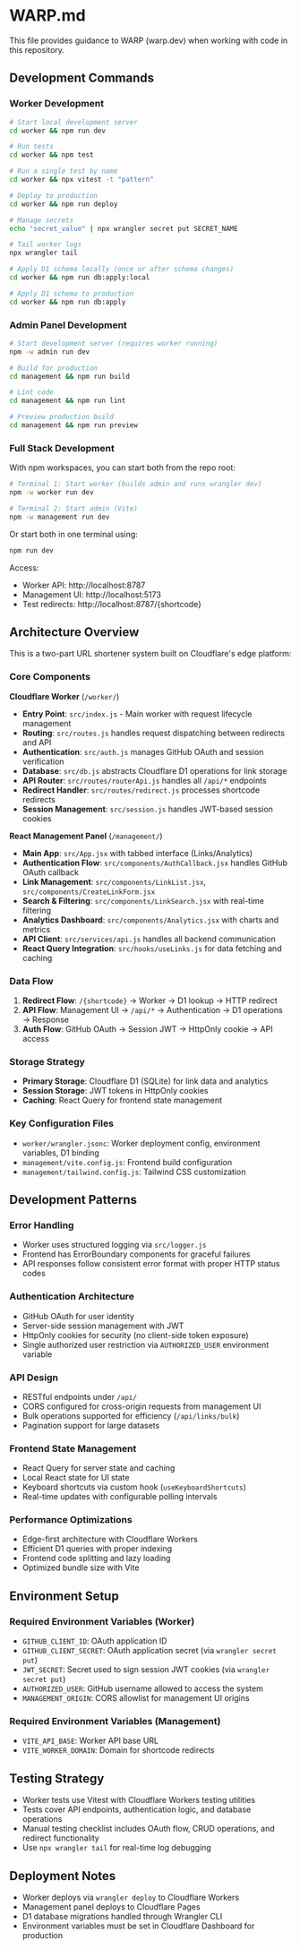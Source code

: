 # WARP.md

This file provides guidance to WARP (warp.dev) when working with code in this repository.

## Development Commands

### Worker Development
```bash
# Start local development server
cd worker && npm run dev

# Run tests
cd worker && npm test

# Run a single test by name
cd worker && npx vitest -t "pattern"

# Deploy to production
cd worker && npm run deploy

# Manage secrets
echo "secret_value" | npx wrangler secret put SECRET_NAME

# Tail worker logs
npx wrangler tail

# Apply D1 schema locally (once or after schema changes)
cd worker && npm run db:apply:local

# Apply D1 schema to production
cd worker && npm run db:apply
```

### Admin Panel Development
```bash
# Start development server (requires worker running)
npm -w admin run dev

# Build for production
cd management && npm run build

# Lint code
cd management && npm run lint

# Preview production build
cd management && npm run preview
```

### Full Stack Development
With npm workspaces, you can start both from the repo root:
```bash
# Terminal 1: Start worker (builds admin and runs wrangler dev)
npm -w worker run dev

# Terminal 2: Start admin (Vite)
npm -w management run dev
```
Or start both in one terminal using:
```bash
npm run dev
```

Access:
- Worker API: http://localhost:8787
- Management UI: http://localhost:5173
- Test redirects: http://localhost:8787/{shortcode}

## Architecture Overview

This is a two-part URL shortener system built on Cloudflare's edge platform:

### Core Components

**Cloudflare Worker** (`/worker/`)
- **Entry Point**: `src/index.js` - Main worker with request lifecycle management
- **Routing**: `src/routes.js` handles request dispatching between redirects and API
- **Authentication**: `src/auth.js` manages GitHub OAuth and session verification
- **Database**: `src/db.js` abstracts Cloudflare D1 operations for link storage
- **API Router**: `src/routes/routerApi.js` handles all `/api/*` endpoints
- **Redirect Handler**: `src/routes/redirect.js` processes shortcode redirects
- **Session Management**: `src/session.js` handles JWT-based session cookies

**React Management Panel** (`/management/`)
- **Main App**: `src/App.jsx` with tabbed interface (Links/Analytics)
- **Authentication Flow**: `src/components/AuthCallback.jsx` handles GitHub OAuth callback
- **Link Management**: `src/components/LinkList.jsx`, `src/components/CreateLinkForm.jsx`
- **Search & Filtering**: `src/components/LinkSearch.jsx` with real-time filtering
- **Analytics Dashboard**: `src/components/Analytics.jsx` with charts and metrics
- **API Client**: `src/services/api.js` handles all backend communication
- **React Query Integration**: `src/hooks/useLinks.js` for data fetching and caching

### Data Flow

1. **Redirect Flow**: `/{shortcode}` → Worker → D1 lookup → HTTP redirect
2. **API Flow**: Management UI → `/api/*` → Authentication → D1 operations → Response
3. **Auth Flow**: GitHub OAuth → Session JWT → HttpOnly cookie → API access

### Storage Strategy

- **Primary Storage**: Cloudflare D1 (SQLite) for link data and analytics
- **Session Storage**: JWT tokens in HttpOnly cookies
- **Caching**: React Query for frontend state management

### Key Configuration Files

- `worker/wrangler.jsonc`: Worker deployment config, environment variables, D1 binding
- `management/vite.config.js`: Frontend build configuration
- `management/tailwind.config.js`: Tailwind CSS customization

## Development Patterns

### Error Handling
- Worker uses structured logging via `src/logger.js`
- Frontend has ErrorBoundary components for graceful failures
- API responses follow consistent error format with proper HTTP status codes

### Authentication Architecture
- GitHub OAuth for user identity
- Server-side session management with JWT
- HttpOnly cookies for security (no client-side token exposure)
- Single authorized user restriction via `AUTHORIZED_USER` environment variable

### API Design
- RESTful endpoints under `/api/`
- CORS configured for cross-origin requests from management UI
- Bulk operations supported for efficiency (`/api/links/bulk`)
- Pagination support for large datasets

### Frontend State Management
- React Query for server state and caching
- Local React state for UI state
- Keyboard shortcuts via custom hook (`useKeyboardShortcuts`)
- Real-time updates with configurable polling intervals

### Performance Optimizations
- Edge-first architecture with Cloudflare Workers
- Efficient D1 queries with proper indexing
- Frontend code splitting and lazy loading
- Optimized bundle size with Vite

## Environment Setup

### Required Environment Variables (Worker)
- `GITHUB_CLIENT_ID`: OAuth application ID
- `GITHUB_CLIENT_SECRET`: OAuth application secret (via `wrangler secret put`)
- `JWT_SECRET`: Secret used to sign session JWT cookies (via `wrangler secret put`)
- `AUTHORIZED_USER`: GitHub username allowed to access the system
- `MANAGEMENT_ORIGIN`: CORS allowlist for management UI origins

### Required Environment Variables (Management)
- `VITE_API_BASE`: Worker API base URL
- `VITE_WORKER_DOMAIN`: Domain for shortcode redirects

## Testing Strategy

- Worker tests use Vitest with Cloudflare Workers testing utilities
- Tests cover API endpoints, authentication logic, and database operations
- Manual testing checklist includes OAuth flow, CRUD operations, and redirect functionality
- Use `npx wrangler tail` for real-time log debugging

## Deployment Notes

- Worker deploys via `wrangler deploy` to Cloudflare Workers
- Management panel deploys to Cloudflare Pages
- D1 database migrations handled through Wrangler CLI
- Environment variables must be set in Cloudflare Dashboard for production
